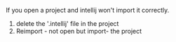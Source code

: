 If you open a project and intellij won't import it correctly.  

1. delete the '.intellij' file in the project
2. Reimport - not open but import- the project
